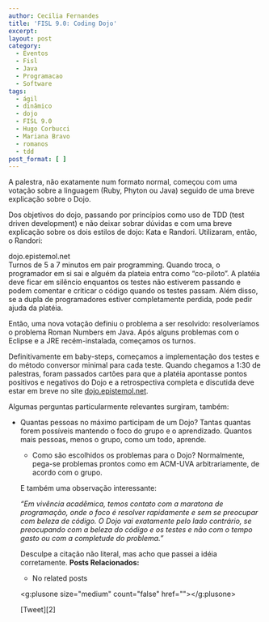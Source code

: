 ```yaml
---
author: Cecilia Fernandes
title: 'FISL 9.0: Coding Dojo'
excerpt:
layout: post
category:
  - Eventos
  - Fisl
  - Java
  - Programacao
  - Software
tags:
  - ágil
  - dinâmico
  - dojo
  - FISL 9.0
  - Hugo Corbucci
  - Mariana Bravo
  - romanos
  - tdd
post_format: [ ]
---
```

A palestra, não exatamente num formato normal, começou com uma votação sobre a linguagem (Ruby, Phyton ou Java) seguido de uma breve explicação sobre o Dojo.

Dos objetivos do dojo, passando por princípios como uso de TDD (test driven development) e não deixar sobrar dúvidas e com uma breve explicação sobre os dois estilos de dojo: Kata e Randori. Utilizaram, então, o Randori:

dojo.epistemol.net  
Turnos de 5 a 7 minutos em pair programming. Quando troca, o programador em si sai e alguém da plateia entra como “co-piloto”. A platéia deve ficar em silêncio enquantos os testes não estiverem passando e podem comentar e criticar o código quando os testes passam. Além disso, se a dupla de programadores estiver completamente perdida, pode pedir ajuda da platéia.

Então, uma nova votação definiu o problema a ser resolvido: resolveríamos o problema Roman Numbers em Java. Após alguns problemas com o Eclipse e a JRE recém-instalada, começamos os turnos.

Definitivamente em baby-steps, começamos a implementação dos testes e do método conversor minimal para cada teste. Quando chegamos a 1:30 de palestras, foram passados cartões para que a platéia apontasse pontos positivos e negativos do Dojo e a retrospectiva completa e discutida deve estar em breve no site [dojo.epistemol.net][1].

Algumas perguntas particularmente relevantes surgiram, também:

*   Quantas pessoas no máximo participam de um Dojo? 
    Tantas quantas forem possíveis mantendo o foco do grupo e o aprendizado. Quantos mais pessoas, menos o grupo, como um todo, aprende.</li> 
    *   Como são escolhidos os problemas para o Dojo? 
        Normalmente, pega-se problemas prontos como em ACM-UVA arbitrariamente, de acordo com o grupo.</li> </ul> 
        E também uma observação interessante:
        
        *“Em vivência acadêmica, temos contato com a maratona de programação, onde o foco é resolver rapidamente e sem se preocupar com beleza de código. O Dojo vai exatamente pelo lado contrário, se preocupando com a beleza do código e os testes e não com o tempo gasto ou com a completude do problema.”*
        
        Desculpe a citação não literal, mas acho que passei a idéia corretamente. 
        **Posts Relacionados:** 
        *   No related posts
        
        <g:plusone size="medium" count="false" href=""></g:plusone> 
        
        [Tweet][2] 
        
        
        
        
        



 [1]: http://dojo.epistemol.net





